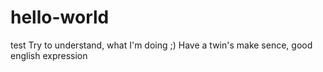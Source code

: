 # hello-world
test
Try to understand, what I'm doing ;)
Have a twin's
make sence, good english expression
